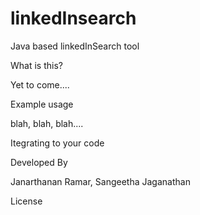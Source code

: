 linkedInsearch
==============

Java based linkedInSearch tool

What is this?

Yet to come....

Example usage

blah, blah, blah....

Itegrating to your code

Developed By

Janarthanan Ramar, Sangeetha Jaganathan

License
